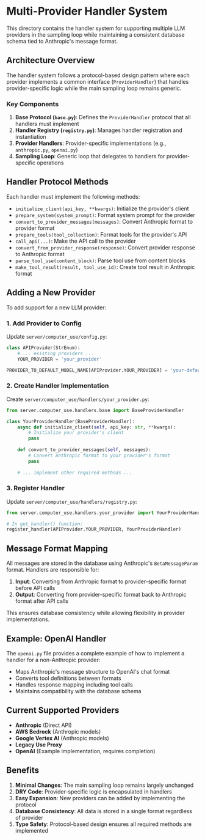 # Multi-Provider Handler System

This directory contains the handler system for supporting multiple LLM providers in the sampling loop while maintaining a consistent database schema tied to Anthropic's message format.

## Architecture Overview

The handler system follows a protocol-based design pattern where each provider implements a common interface (`ProviderHandler`) that handles provider-specific logic while the main sampling loop remains generic.

### Key Components

1. **Base Protocol (`base.py`)**: Defines the `ProviderHandler` protocol that all handlers must implement
2. **Handler Registry (`registry.py`)**: Manages handler registration and instantiation
3. **Provider Handlers**: Provider-specific implementations (e.g., `anthropic.py`, `openai.py`)
4. **Sampling Loop**: Generic loop that delegates to handlers for provider-specific operations

## Handler Protocol Methods

Each handler must implement the following methods:

- `initialize_client(api_key, **kwargs)`: Initialize the provider's client
- `prepare_system(system_prompt)`: Format system prompt for the provider
- `convert_to_provider_messages(messages)`: Convert Anthropic format to provider format
- `prepare_tools(tool_collection)`: Format tools for the provider's API
- `call_api(...)`: Make the API call to the provider
- `convert_from_provider_response(response)`: Convert provider response to Anthropic format
- `parse_tool_use(content_block)`: Parse tool use from content blocks
- `make_tool_result(result, tool_use_id)`: Create tool result in Anthropic format

## Adding a New Provider

To add support for a new LLM provider:

### 1. Add Provider to Config

Update `server/computer_use/config.py`:

```python
class APIProvider(StrEnum):
    # ... existing providers ...
    YOUR_PROVIDER = 'your_provider'

PROVIDER_TO_DEFAULT_MODEL_NAME[APIProvider.YOUR_PROVIDER] = 'your-default-model'
```

### 2. Create Handler Implementation

Create `server/computer_use/handlers/your_provider.py`:

```python
from server.computer_use.handlers.base import BaseProviderHandler

class YourProviderHandler(BaseProviderHandler):
    async def initialize_client(self, api_key: str, **kwargs):
        # Initialize your provider's client
        pass
    
    def convert_to_provider_messages(self, messages):
        # Convert Anthropic format to your provider's format
        pass
    
    # ... implement other required methods ...
```

### 3. Register Handler

Update `server/computer_use/handlers/registry.py`:

```python
from server.computer_use.handlers.your_provider import YourProviderHandler

# In get_handler() function:
register_handler(APIProvider.YOUR_PROVIDER, YourProviderHandler)
```

## Message Format Mapping

All messages are stored in the database using Anthropic's `BetaMessageParam` format. Handlers are responsible for:

1. **Input**: Converting from Anthropic format to provider-specific format before API calls
2. **Output**: Converting from provider-specific format back to Anthropic format after API calls

This ensures database consistency while allowing flexibility in provider implementations.

## Example: OpenAI Handler

The `openai.py` file provides a complete example of how to implement a handler for a non-Anthropic provider:

- Maps Anthropic's message structure to OpenAI's chat format
- Converts tool definitions between formats
- Handles response mapping including tool calls
- Maintains compatibility with the database schema

## Current Supported Providers

- **Anthropic** (Direct API)
- **AWS Bedrock** (Anthropic models)
- **Google Vertex AI** (Anthropic models)
- **Legacy Use Proxy**
- **OpenAI** (Example implementation, requires completion)

## Benefits

1. **Minimal Changes**: The main sampling loop remains largely unchanged
2. **DRY Code**: Provider-specific logic is encapsulated in handlers
3. **Easy Expansion**: New providers can be added by implementing the protocol
4. **Database Consistency**: All data is stored in a single format regardless of provider
5. **Type Safety**: Protocol-based design ensures all required methods are implemented